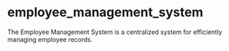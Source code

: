 # employee_management_system
The Employee Management System is a centralized system for efficiently managing employee records.
